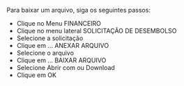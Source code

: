 Para baixar um arquivo, siga os seguintes passos:

* Clique no Menu FINANCEIRO
* Clique no menu lateral SOLICITAÇÃO DE DESEMBOLSO
* Selecione a solicitação
* Clique em ... ANEXAR ARQUIVO
* Selecione o arquivo
* Clique em ... BAIXAR ARQUIVO
* Selecione Abrir com ou Download
* Clique em OK